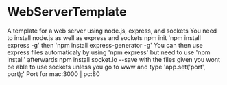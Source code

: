 # WebServerTemplate
A template for a web server using node.js, express, and sockets
You need to install node.js as well as express and sockets
npm init
'npm install express -g' then 'npm install express-generator -g'
You can then use express files automaticaly by using 'npm express' but need to use 'npm install' afterwards
npm install socket.io --save
with the files given you wont be able to use sockets unless you go to www and type 'app.set('port', port);'
Port for mac:3000 |  pc:80

